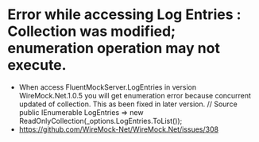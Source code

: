 

# Error while accessing Log Entries : Collection was modified; enumeration operation may not execute.

 - When access FluentMockServer.LogEntries in version  WireMock.Net.1.0.5 you will get enumeration error because concurrent updated of collection.  This as been fixed in later version.
// Source  public IEnumerable<ILogEntry> LogEntries => new ReadOnlyCollection<LogEntry>(_options.LogEntries.ToList());
 -  https://github.com/WireMock-Net/WireMock.Net/issues/308

